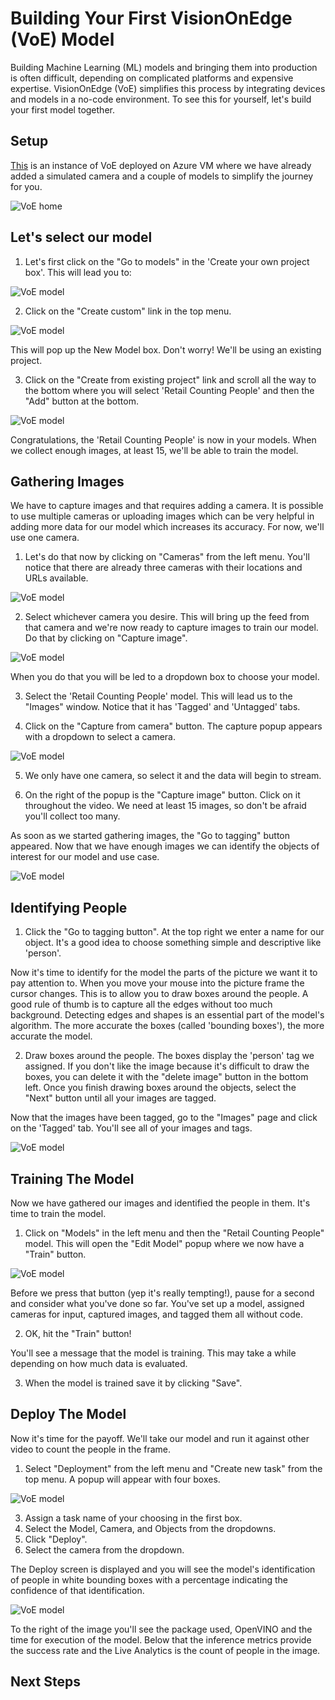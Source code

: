 Building Your First VisionOnEdge (VoE) Model
============================================

Building Machine Learning (ML) models and bringing them into production is often difficult, depending on complicated platforms and expensive expertise. VisionOnEdge (VoE) simplifies this process by integrating devices and models in a no-code environment. To see this for yourself, let's build your first model together.

Setup
-----

[This][sim] is an instance of VoE deployed on Azure VM where we have already added a simulated camera and a couple of models to simplify the journey for you.

[sim]:https://nam06.safelinks.protection.outlook.com/?url=http%3A%2F%2Fvoeprompt.westus2.cloudapp.azure.com%3A8181%2Fhome%2FgetStarted&data=04%7C01%7Camira.youssef%40microsoft.com%7Cb7f3d7a365514c1eccdf08da017b7774%7C72f988bf86f141af91ab2d7cd011db47%7C1%7C0%7C637823927036393961%7CUnknown%7CTWFpbGZsb3d8eyJWIjoiMC4wLjAwMDAiLCJQIjoiV2luMzIiLCJBTiI6Ik1haWwiLCJXVCI6Mn0%3D%7C3000&sdata=NKCWM4F7ts71ylmY1BDQsArtwmMEMWJRKDs1Z0%2Bhj30%3D&reserved=0

![VoE home](/docs/assets/VoE_1.png)

Let's select our model
----------------------
1. Let's first click on the "Go to models" in the 'Create your own project box'. This will lead you to: 

![VoE model](/docs/assets/VoE_2.png)

2. Click on the "Create custom" link in the top menu. 

![VoE model](/docs/assets/VoE_3.png)

This will pop up the New Model box. Don't worry! We'll be using an existing project. 

3. Click on the "Create from existing project" link and scroll all the way to the bottom where you will select 'Retail Counting People' and then the "Add" button at the bottom. 

![VoE model](/docs/assets/VoE_4.png)

Congratulations, the 'Retail Counting People' is now in your models. When we collect enough images, at least 15, we'll be able to train the model. 

Gathering Images
----------------

We have to capture images and that requires adding a camera. It is possible to use multiple cameras or uploading images which can be very helpful in adding more data for our model which increases its accuracy. For now, we'll use one camera.

1. Let's do that now by clicking on "Cameras" from the left menu. You'll notice that there are already three cameras with their locations and URLs available.

![VoE model](/docs/assets/V0E_5.png)

2. Select whichever camera you desire. This will bring up the feed from that camera and we're now ready to capture images to train our model. Do that by clicking on "Capture image".

![VoE model](/docs/assets/VoE_6.png)

When you do that you will be led to a dropdown box to choose your model. 

3. Select the 'Retail Counting People' model. This will lead us to the "Images" window. Notice that it has 'Tagged' and 'Untagged' tabs. 

4. Click on the "Capture from camera" button. The capture popup appears with a dropdown to select a camera. 

![VoE model](/docs/assets/VoE_7.png)

5. We only have one camera, so select it and the data will begin to stream.

6. On the right of the popup is the "Capture image" button. Click on it throughout the video. We need at least 15 images, so don't be afraid you'll collect too many. 

As soon as we started gathering images, the "Go to tagging" button appeared. Now that we have enough images we can identify the objects of interest for our model and use case.

![VoE model](/docs/assets/VoE_8.png)

Identifying People
------------------

1. Click the "Go to tagging button". At the top right we enter a name for our object. It's a good idea to choose something simple and descriptive like 'person'. 

Now it's time to identify for the model the parts of the picture we want it to pay attention to. When you move your mouse into the picture frame the cursor changes. This is to allow you to draw boxes around the people. A good rule of thumb is to capture all the edges without too much background. Detecting edges and shapes is an essential part of the model's algorithm. The more accurate the boxes (called 'bounding boxes'), the more accurate the model.

2. Draw boxes around the people. The boxes display the 'person' tag we assigned. If you don't like the image because it's difficult to draw the boxes, you can delete it with the "delete image" button in the bottom left. Once you finish drawing boxes around the objects, select the "Next" button until all your images are tagged.

Now that the images have been tagged, go to the "Images" page and click on the 'Tagged' tab. You'll see all of your images and tags.

![VoE model](/docs/assets/VoE_9.png)

Training The Model
------------------

Now we have gathered our images and identified the people in them. It's time to train the model.

1. Click on "Models" in the left menu and then the "Retail Counting People" model. This will open the "Edit Model" popup where we now have a "Train" button.

![VoE model](/docs/assets/VoE_10.png)

Before we press that button (yep it's really tempting!), pause for a second and consider what you've done so far. You've set up a model, assigned cameras for input, captured images, and tagged them all without code.

2. OK, hit the "Train" button!

You'll see a message that the model is training. This may take a while depending on how much data is evaluated.

3. When the model is trained save it by clicking "Save".

Deploy The Model
----------------

Now it's time for the payoff. We'll take our model and run it against other video to count the people in the frame.

1. Select "Deployment" from the left menu and "Create new task" from the top menu. A popup will appear with four boxes.

![VoE model](/docs/assets/VoE_11.png)

3. Assign a task name of your choosing in the first box. 
4. Select the Model, Camera, and Objects from the dropdowns.
5. Click "Deploy".
6. Select the camera from the dropdown.

The Deploy screen is displayed and you will see the model's identification of people in white bounding boxes with a percentage indicating the confidence of that identification.

![VoE model](/docs/assets/VoE_12.png)

To the right of the image you'll see the package used, OpenVINO and the time for execution of the model. Below that the inference metrics provide the success rate and the Live Analytics is the count of people in the image.


Next Steps
----------

